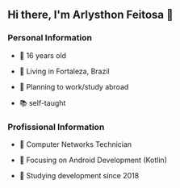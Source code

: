 ## Hi there, I'm Arlysthon Feitosa 👋

### Personal Information

  * 🧑 16 years old

  * 🚩 Living in Fortaleza, Brazil

  * 💭 Planning to work/study abroad

  * 📚 self-taught


### Profissional Information

  * 🌟 Computer Networks Technician

  * 🎯 Focusing on Android Development (Kotlin)

  * 📅 Studying development since 2018
